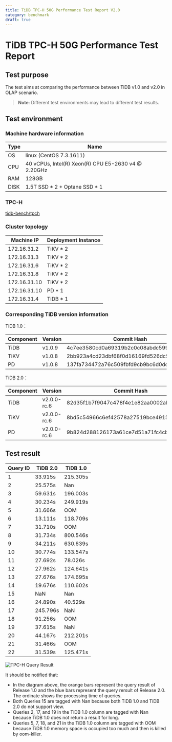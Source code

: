 ```yaml
---
title: TiDB TPC-H 50G Performance Test Report V2.0
category: benchmark
draft: true
---
```


# TiDB TPC-H 50G Performance Test Report

## Test purpose

The test aims at comparing the performance between TiDB v1.0 and v2.0 in OLAP scenario.

> **Note**: Different test environments may lead to different test results.

## Test environment

### Machine hardware information

| Type       |  Name                                                |
|------------|------------------------------------------------------|
| OS         | linux (CentOS 7.3.1611)                              |
| CPU        | 40 vCPUs, Intel(R) Xeon(R) CPU E5-2630 v4 @ 2.20GHz  |
| RAM        | 128GB                                                |
| DISK       | 1.5T SSD * 2  + Optane SSD * 1                       |

### TPC-H

[tidb-bench/tpch](https://github.com/pingcap/tidb-bench/tree/master/tpch)

### Cluster topology

| Machine IP   | Deployment Instance |
|--------------|---------------------|
| 172.16.31.2  | TiKV \* 2           |
| 172.16.31.3  | TiKV \* 2           |
| 172.16.31.6  | TiKV \* 2           |
| 172.16.31.8  | TiKV \* 2           |
| 172.16.31.10 | TiKV \* 2           |
| 172.16.31.10 | PD \* 1             |
| 172.16.31.4  | TiDB \* 1           |

### Corresponding TiDB version information

TiDB 1.0：

| Component | Version | Commit Hash                                 |
|--------|-------------|--------------------------------------------|
| TiDB   | v1.0.9      | 4c7ee3580cd0a69319b2c0c08abdc59900df7344   |
| TiKV   | v1.0.8      | 2bb923a4cd23dbf68f0d16169fd526dc5c1a9f4a   |
| PD     | v1.0.8      | 137fa734472a76c509fbfd9cb9bc6d0dc804a3b7   |

TiDB 2.0：

| Component | Version      | Commit Hash                            |
|--------|-------------|--------------------------------------------|
| TiDB   | v2.0.0-rc.6 | 82d35f1b7f9047c478f4e1e82aa0002abc8107e7   |
| TiKV   | v2.0.0-rc.6 | 8bd5c54966c6ef42578a27519bce4915c5b0c81f   |
| PD     | v2.0.0-rc.6 | 9b824d288126173a61ce7d51a71fc4cb12360201   |

## Test result

| Query ID  | TiDB 2.0           | TiDB 1.0         |
|-----------|--------------------|------------------|
| 1         | 33.915s            | 215.305s         |
| 2         | 25.575s            | Nan              |
| 3         | 59.631s            | 196.003s         |
| 4         | 30.234s            | 249.919s         |
| 5         | 31.666s            | OOM              |
| 6         | 13.111s            | 118.709s         |
| 7         | 31.710s            | OOM              |
| 8         | 31.734s            | 800.546s         |
| 9         | 34.211s            | 630.639s         |
| 10        | 30.774s            | 133.547s         |
| 11        | 27.692s            | 78.026s          |
| 12        | 27.962s            | 124.641s         |
| 13        | 27.676s            | 174.695s         |
| 14        | 19.676s            | 110.602s         |
| 15        | NaN                | Nan              |
| 16        | 24.890s            | 40.529s          |
| 17        | 245.796s           | NaN              |
| 18        | 91.256s            | OOM              |
| 19        | 37.615s            | NaN              |
| 20        | 44.167s            | 212.201s         |
| 21        | 31.466s            | OOM              |
| 22        | 31.539s            | 125.471s         |

![TPC-H Query Result](./media/tpch.png)

It should be notified that:

- In the diagram above, the orange bars represent the query result of Release 1.0 and the blue bars represent the query rersult of Release 2.0. The ordinate shows the processing time of queries.
- Both Queries 15 are tagged with Nan because both TiDB 1.0 and TiDB 2.0 do not support view.
- Queries 2, 17, and 19 in the TiDB 1.0 column are tagged with Nan because TiDB 1.0 does not return a result for long.
- Queries 5, 7, 18, and 21 in the TiDB 1.0 column are tagged with OOM because TiDB 1.0 memory space is occupied too much and then is killed by oom-killer.
